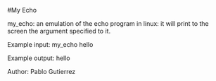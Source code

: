 #My Echo 

my_echo: an emulation of the echo program in linux: it will print 
to the screen the argument specified to it. 

Example input: my_echo hello

Example output: hello

Author: Pablo Gutierrez